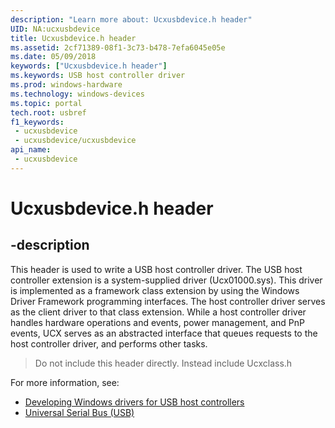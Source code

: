 ```yaml
---
description: "Learn more about: Ucxusbdevice.h header"
UID: NA:ucxusbdevice
title: Ucxusbdevice.h header
ms.assetid: 2cf71389-08f1-3c73-b478-7efa6045e05e
ms.date: 05/09/2018
keywords: ["Ucxusbdevice.h header"]
ms.keywords: USB host controller driver
ms.prod: windows-hardware
ms.technology: windows-devices
ms.topic: portal
tech.root: usbref
f1_keywords:
 - ucxusbdevice
 - ucxusbdevice/ucxusbdevice
api_name:
 - ucxusbdevice
---
```


# Ucxusbdevice.h header


## -description

This header is used to write a USB host controller driver. The USB host controller extension is a system-supplied driver (Ucx01000.sys). This driver is implemented as a framework class extension by using the Windows Driver Framework programming interfaces. The host controller driver serves as the client driver to that class extension. While a host controller driver handles hardware operations and events, power management, and PnP events, UCX serves as an abstracted interface that queues requests to the host controller driver, and performs other tasks.

> Do not include this header directly. Instead include Ucxclass.h

For more information, see:

- [Developing Windows drivers for USB host controllers](/windows-hardware/drivers/usbcon/developing-windows-drivers-for-usb-host-controllers)
- [Universal Serial Bus (USB)](../_usbref/index.md)

